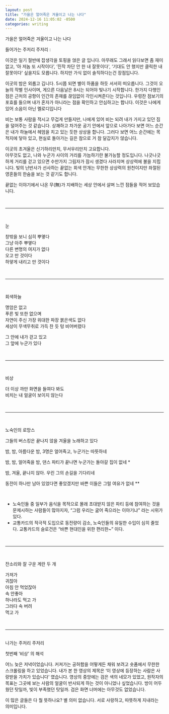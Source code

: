 ```yaml
---
layout: post
title: "가을은 얼어죽은 겨울이고 나는 나다"
date: 2024-12-16 11:05:02 -0500
categories: writing
---
```


가을은 얼어죽은 겨울이고 나는 나다

들어가는 주저리 주저리 :

이것은 일기 절반에 잡생각을 토핑을 얹은 글 입니다. 아무래도 그래서 읽다보면 좀 재미없고, ‘아 저놈 또 시작이다’, ‘진작 차단 안 한 내 잘못이다', ‘기대도 안 했지만 클릭한 내 잘못이다' 싶을지도 모릅니다. 하지만 가식 없이 솔직하다는건 장점입니다.

이곳의 밤은 외롭고 깁니다. 5시쯤 되면 별이 하품을 하듯 서서히 떠오릅니다. 그것이 오늘의 작별 인사이며, 게으른 다음날은 8시는 되어야 빛나기 시작합니다. 한가지 다행인 점은 근처의 공항이 인간의 존재를 끊임없이 각인시켜준다는 것입니다. 우렁찬 점보기의 포효를 들으며 내가 혼자가 아니라는 점을 확인하고 안심하고는 합니다. 이것은 나에게 있어 소음이 아닌 멜로디입니다

비는 보통 사람을 적시고 무겁게 만들지만, 나에게 있어 비는 되려 내가 가지고 있던 짐을 덜어주는 것 같습니다. 상쾌하고 차가운 공기 안에서 앞으로 나아가다 보면 어느 순간은 내가 하늘에서 헤엄을 치고 있는 듯한 상상을 합니다. 그러다 보면 어느 순간에는 목적지에 닿아 있고, 현실로 돌아가는 길은 참으로 거 참 달갑지가 않습니다.

이곳의 초겨울은 신기하리만치, 무서우리만치 고요합니다.  
아무것도 없고, 나와 누군가 사이의 거리를 가늠하기란 불가능할 정도입니다. 나긋나긋하게 거리를 걷고 있으면 수만가지 그림자가 잠시 생겼다 사라지며 상상력에 불을 지핍니다. 빛의 난반사가 선사하는 끝없는 회색 안개는 무한한 상상력의 원천이지만 좌절된 영혼들의 한숨을 보는 것 같기도 합니다.

끝없는 이야기에서 나온 무(無)가 지배하는 세상 안에서 살며 느낀 점들을 적어 보았습니다.

<br>

---

<br>

눈

창밖을 보니 심히 뿌옇다 \
그냥 아주 뿌옇다 \
다른 변명의 여지가 없다 \
오고 만 것이다 \
하얗게 내리고 만 것이다

<br>

---

<br>

회색하늘

명암은 없고 \
푸른 빛 또한 없으며 \
자연이 주신 가장 위대한 파장 붉은색도 없다 \
세상이 무색무취로 가득 찬 듯 텅 비어버렸다

그 안에 내가 걷고 있고 \
그 앞에 누군가 있다

<br>

---

<br>

비상

더 이상 까만 화면을 들여다 봐도 \
비치는 내 얼굴이 보이지 않는다

<br>

---

<br>

노숙인의 로망스

그들의 버스킹은 끝나지 않을 겨울을 노래하고 있다

밤, 밤, 아름다운 밤,
3명은 얼어죽고, 누군가는 따뜻하네

밤, 밤, 얼어죽을 밤,
댄스 파티가 끝나면 누군가는 돌아갈 집이 없네 \*

밤, 겨울, 끝나지 않아.
우린 그의 손길을 기다리네

동전이 하나만 남아 있었다면 좋았겠지만
바쁜 이들은 그럴 여유가 없네 \*\*

<br>

- 노숙인들 중 일부가 음식을 목적으로 몰래 초대받지 않은 파티 등에 참여하는 것을 문제시하는 사람들이 많아지자, “그럼 우리는 굶어 죽으라는 이야기냐" 라는 시위가 있다.
- 교통카드의 적극적 도입으로 동전량이 감소, 노숙인들의 유일한 수입이 심히 줄었다. 교통카드의 슬로건은 “바쁜 현대인을 위한 편리한~” 이다.

<br>

---

<br>

잔소리와 잘 구운 계란 두 개

가져가 \
귀찮아 \
아침 안 먹었잖아 \
속 안좋아 \
하나라도 먹고 가 \
그러다 속 버려 \
먹고 가

<br>

---

<br>
나가는 주저리 주저리

첫번째 ‘비상’ 의 해석

어느 늦은 저녁이었습니다. 커져가는 공허함을 어떻게든 채워 보려고 숏폼에서 무한한 스크롤링을 하고 있었습니다. 내가 본 한 영상의 제목은 ‘이 영상에 등장하는 사람은 사랑받을 가치가 있습니다' 였습니다. 영상의 중앙에는 검은 색의 네모가 있었고, 원작자의 목표는 그곳에 보는 사람의 얼굴이 반사되게 하는 것이 아니었나 싶었습니다. 방이 어두웠던 탓일까, 빛이 부족했던 탓일까. 검은 화면 너머에는 아무것도 없었습니다.

이 많은 글들은 다 뭘 뜻하나요?
별 의미 없습니다. 서로 사랑하고, 따뜻하게 지내라는 의미입니다.
